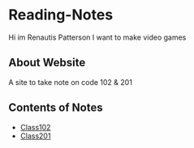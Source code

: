 # Reading-Notes
Hi im Renautis Patterson 
I want to make video games
## About Website
A site to take note on code 102 & 201
## Contents of Notes
- [Class102](102/README.md)
- [Class201]()
